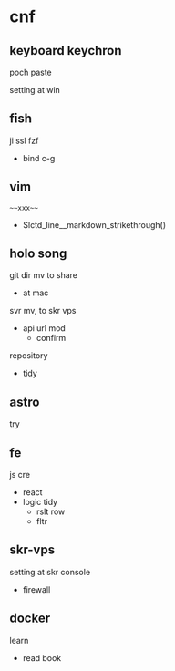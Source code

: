 
# cnf


## keyboard keychron

poch paste


setting at win


## fish

ji ssl fzf
- bind c-g


## vim

`~~xxx~~`
- Slctd_line__markdown_strikethrough()


## holo song

git dir mv to share
- at mac


svr mv, to skr vps
- api url mod
  - confirm


repository
- tidy


## astro

try


## fe

js cre
- react
- logic tidy
  - rslt row
  - fltr


## skr-vps

setting at skr console
- firewall


## docker

learn
- read book



